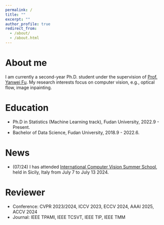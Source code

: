 ```yaml
---
permalink: /
title: ""
excerpt: ""
author_profile: true
redirect_from: 
  - /about/
  - /about.html
---
```

  
About me
======
I am currently a second-year Ph.D. student under the supervision of [Prof. Yanwei Fu](https://yanweifu.github.io/). 
My research interests focus on computer vision, e.g., optical flow, image inpainting.

Education
======
* Ph.D in Statistics (Machine Learning track), Fudan University, 2022.9 - Present.
* Bachelor of Data Science, Fudan University, 2018.9 - 2022.6.

News
======
* (07/24) I has attended [International Computer Vision Summer School](https://iplab.dmi.unict.it/icvss2024/Home), held in Sicily, Italy from July 7 to July 13 2024.

Reviewer
======
* Conference: CVPR 2023/2024, ICCV 2023, ECCV 2024, AAAI 2025, ACCV 2024
* Journal: IEEE TPAMI, IEEE TCSVT, IEEE TIP, IEEE TMM